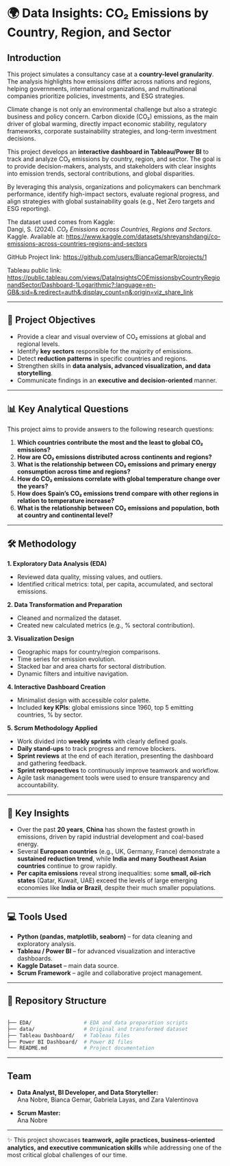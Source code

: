 # 🌍 Data Insights: CO₂ Emissions by Country, Region, and Sector   

## Introduction    

This project simulates a consultancy case at a **country-level granularity**. The analysis highlights how emissions differ across nations and regions, helping governments, international organizations, and multinational companies prioritize policies, investments, and ESG strategies.  

Climate change is not only an environmental challenge but also a strategic business and policy concern. Carbon dioxide (CO₂) emissions, as the main driver of global warming, directly impact economic stability, regulatory frameworks, corporate sustainability strategies, and long-term investment decisions.  

This project develops an **interactive dashboard in Tableau/Power BI** to track and analyze CO₂ emissions by country, region, and sector. The goal is to provide decision-makers, analysts, and stakeholders with clear insights into emission trends, sectoral contributions, and global disparities.  

By leveraging this analysis, organizations and policymakers can benchmark performance, identify high-impact sectors, evaluate regional progress, and align strategies with global sustainability goals (e.g., Net Zero targets and ESG reporting).  

The dataset used comes from Kaggle:  
Dangi, S. (2024). *CO₂ Emissions across Countries, Regions and Sectors*. Kaggle. Available at: https://www.kaggle.com/datasets/shreyanshdangi/co-emissions-across-countries-regions-and-sectors  

GitHub Project link: https://github.com/users/BiancaGemarR/projects/1

Tableau public link: https://public.tableau.com/views/DataInsightsCOEmissionsbyCountryRegionandSector/Dashboard-1Logarithmic?:language=en-GB&:sid=&:redirect=auth&:display_count=n&:origin=viz_share_link

---

## 🎯 Project Objectives  
- Provide a clear and visual overview of CO₂ emissions at global and regional levels.  
- Identify **key sectors** responsible for the majority of emissions.  
- Detect **reduction patterns** in specific countries and regions.  
- Strengthen skills in **data analysis, advanced visualization, and data storytelling**.  
- Communicate findings in an **executive and decision-oriented** manner.  

---

## 📊 Key Analytical Questions  

This project aims to provide answers to the following research questions:  

1. **Which countries contribute the most and the least to global CO₂ emissions?**  
2. **How are CO₂ emissions distributed across continents and regions?**  
3. **What is the relationship between CO₂ emissions and primary energy consumption across time and regions?**  
4. **How do CO₂ emissions correlate with global temperature change over the years?**  
5. **How does Spain’s CO₂ emissions trend compare with other regions in relation to temperature increase?**  
6. **What is the relationship between CO₂ emissions and population, both at country and continental level?**  

---

## 🛠️ Methodology  

**1. Exploratory Data Analysis (EDA)**  
- Reviewed data quality, missing values, and outliers.  
- Identified critical metrics: total, per capita, accumulated, and sectoral emissions.  

**2. Data Transformation and Preparation**  
- Cleaned and normalized the dataset.  
- Created new calculated metrics (e.g., % sectoral contribution).  

**3. Visualization Design**  
- Geographic maps for country/region comparisons.  
- Time series for emission evolution.  
- Stacked bar and area charts for sectoral distribution.  
- Dynamic filters and intuitive navigation.  

**4. Interactive Dashboard Creation**  
- Minimalist design with accessible color palette.  
- Included **key KPIs**: global emissions since 1960, top 5 emitting countries, % by sector.  

**5. Scrum Methodology Applied**  
- Work divided into **weekly sprints** with clearly defined goals.  
- **Daily stand-ups** to track progress and remove blockers.  
- **Sprint reviews** at the end of each iteration, presenting the dashboard and gathering feedback.  
- **Sprint retrospectives** to continuously improve teamwork and workflow.  
- Agile task management tools were used to ensure transparency and accountability.  

---

## 📌 Key Insights 
- Over the past **20 years**, **China** has shown the fastest growth in emissions, driven by rapid industrial development and coal-based energy.  
- Several **European countries** (e.g., UK, Germany, France) demonstrate a **sustained reduction trend**, while **India and many Southeast Asian countries** continue to grow rapidly.  
- **Per capita emissions** reveal strong inequalities: some **small, oil-rich states** (Qatar, Kuwait, UAE) exceed the levels of large emerging economies like **India or Brazil**, despite their much smaller populations.  

---

## 💻 Tools Used  
- **Python (pandas, matplotlib, seaborn)** – for data cleaning and exploratory analysis.  
- **Tableau / Power BI** – for advanced visualization and interactive dashboards.  
- **Kaggle Dataset** – main data source.  
- **Scrum Framework** – agile and collaborative project management.  

---

## 📂 Repository Structure  
```bash

├── EDA/                 # EDA and data preparation scripts 
├── data/                # Original and transformed dataset  
├── Tableau Dashboard/   # Tableau files 
├── Power BI Dashboard/  # Power BI files   
└── README.md            # Project documentation  
```  

---

## Team  

- **Data Analyst, BI Developer, and Data Storyteller:**  
  Ana Nobre, Bianca Gemar, Gabriela Layas, and Zara Valentinova  

- **Scrum Master:**  
  Ana Nobre   

---

✨ This project showcases **teamwork, agile practices, business-oriented analytics, and executive communication skills** while addressing one of the most critical global challenges of our time.  
